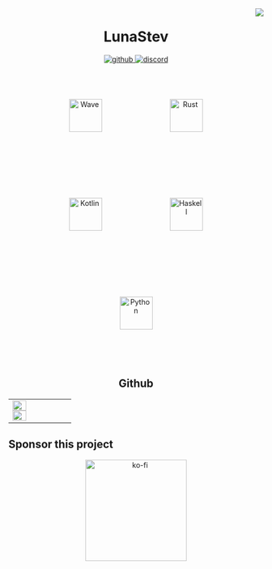 <div align="right">
<img src="https://komarev.com/ghpvc/?username=LunaStev&&style=flat-square" align="right" />
</div>  
  
<h1 align="middle">LunaStev</h1>
<div align="middle">
<a href="https://github.com/LunaStev" target="_blank">
<img src=https://img.shields.io/badge/github-%2324292e.svg?&style=for-the-badge&logo=github&logoColor=white alt=github style="margin-bottom: 5px;" />
</a>
<a href="https://discord.gg/RaMHqUtpnk" target="_blank">
<img src=https://img.shields.io/badge/discord-%2300acee.svg?&style=for-the-badge&logo=discord&logoColor=white alt=discord style="margin-bottom: 5px;" />
</a>
</div>


<div sttyle='float:middle', align="middle">
<img style="margin: 65px" src="https://wave-lang.dev/assets/img/features/wave.png" alt="Wave" height="65" />  
<img style="margin: 65px" src="https://www.nicepng.com/png/full/34-348422_community-spotlight-rust-programming-language.png" alt="Rust" height="65" />  
<img style="margin: 65px" src="https://upload.wikimedia.org/wikipedia/commons/thumb/0/06/Kotlin_Icon.svg/1200px-Kotlin_Icon.svg.png" alt="Kotlin" height="65" />
<img style="margin: 65px" src="https://upload.wikimedia.org/wikipedia/commons/thumb/1/1c/Haskell-Logo.svg/2560px-Haskell-Logo.svg.png" alt="Haskell" height="65" />
<img style="margin: 65px" src="https://profilinator.rishav.dev/skills-assets/python-original.svg" alt="Python" height="65" />  
</div>


<h2 align="middle">Github</h2>
<table><tr><td valign="top" width="50%">

<img src="https://github-readme-stats.vercel.app/api?username=LunaStev&show_icons=true&count_private=true&hide_border=true" align="left" style="width: 50%" />

<img src="https://github-readme-stats.vercel.app/api/top-langs/?username=LunaStev&hide_border=true&layout=compact" align="left" style="width: 50%" />

</td></table>
<h2>Sponsor this project</h2> 

<div align="center">
<a href="https://ko-fi.com/lunasev">
  <img src="https://images.crunchbase.com/image/upload/c_pad,f_auto,q_auto:eco,dpr_1/s8bnzk0dxpbhfzyfoutn" width="200" alt="ko-fi" />
</a>
</div>

<!--
**Quin0019/Quin0019** is a ✨ _special_ ✨ repository because its `README.md` (this file) appears on your GitHub profile.

Here are some ideas to get you started:

- 🔭 I’m currently working on ...
- 🌱 I’m currently learning ...
- 👯 I’m looking to collaborate on ...
- 🤔 I’m looking for help with ...
- 💬 Ask me about ...
- 📫 How to reach me: ...
- 😄 Pronouns: ...
- ⚡ Fun fact: ...
-->
